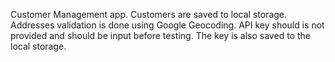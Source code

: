 Customer Management app. Customers are saved to local storage. Addresses validation is done using Google Geocoding. 
API key should is not provided and should be input before testing. The key is also saved to the local storage. 
